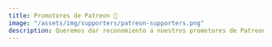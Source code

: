 ```yaml
---
title: Promotores de Patreon 💛
image: "/assets/img/supporters/patreon-supporters.png"
description: Queremos dar reconomiento a nuestros promotores de Patreon por su apoyo económico.
---
```

